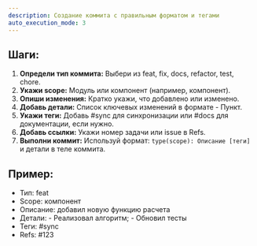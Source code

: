 ```yaml
---
description: Создание коммита с правильным форматом и тегами
auto_execution_mode: 3
---
```


## Шаги:
1. **Определи тип коммита:** Выбери из feat, fix, docs, refactor, test, chore.
2. **Укажи scope:** Модуль или компонент (например, компонент).
3. **Опиши изменения:** Кратко укажи, что добавлено или изменено.
4. **Добавь детали:** Список ключевых изменений в формате - Пункт.
5. **Укажи теги:** Добавь #sync для синхронизации или #docs для документации, если нужно.
6. **Добавь ссылки:** Укажи номер задачи или issue в Refs.
7. **Выполни коммит:** Используй формат: `type(scope): Описание [теги]` и детали в теле коммита.

## Пример:
- Тип: feat
- Scope: компонент
- Описание: добавил новую функцию расчета
- Детали: - Реализовал алгоритм; - Обновил тесты
- Теги: #sync
- Refs: #123